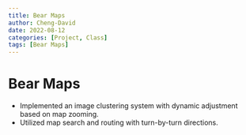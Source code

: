 ```yaml
---
title: Bear Maps
author: Cheng-David
date: 2022-08-12
categories: [Project, Class]
tags: [Bear Maps]
---
```


# Bear Maps

* Implemented an image clustering system with dynamic adjustment based on map zooming.
* Utilized map search and routing with turn-by-turn directions.